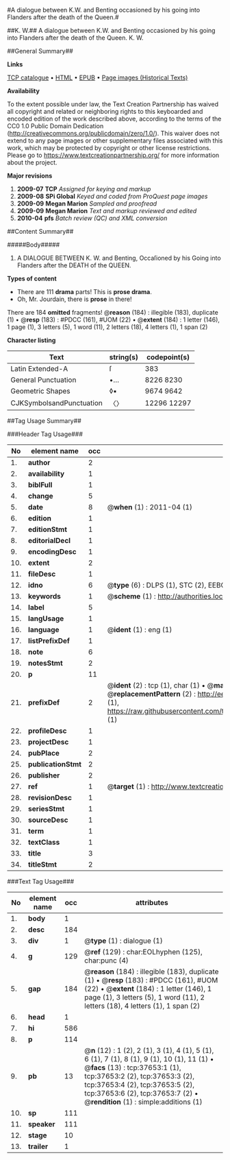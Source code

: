#A dialogue between K.W. and Benting occasioned by his going into Flanders after the death of the Queen.#

##K. W.##
A dialogue between K.W. and Benting occasioned by his going into Flanders after the death of the Queen.
K. W.

##General Summary##

**Links**

[TCP catalogue](http://www.ota.ox.ac.uk/tcp/)  • 
[HTML](http://tei.it.ox.ac.uk/tcp/Texts-HTML/free/A67/A67534.html)  • 
[EPUB](http://tei.it.ox.ac.uk/tcp/Texts-EPUB/free/A67/A67534.epub) • 
[Page images (Historical Texts)](https://historicaltexts.jisc.ac.uk/eebo-99833178e)

**Availability**

To the extent possible under law, the Text Creation Partnership has waived all copyright and related or neighboring rights to this keyboarded and encoded edition of the work described above, according to the terms of the CC0 1.0 Public Domain Dedication (http://creativecommons.org/publicdomain/zero/1.0/). This waiver does not extend to any page images or other supplementary files associated with this work, which may be protected by copyright or other license restrictions. Please go to https://www.textcreationpartnership.org/ for more information about the project.

**Major revisions**

1. __2009-07__ __TCP__ *Assigned for keying and markup*
1. __2009-08__ __SPi Global__ *Keyed and coded from ProQuest page images*
1. __2009-09__ __Megan Marion__ *Sampled and proofread*
1. __2009-09__ __Megan Marion__ *Text and markup reviewed and edited*
1. __2010-04__ __pfs__ *Batch review (QC) and XML conversion*

##Content Summary##

#####Body#####

1. A DIALOGUE BETWEEN K. W. and Benting, Occaſioned by his Going into Flanders after the DEATH of the QUEEN.

**Types of content**

  * There are 111 **drama** parts! This is **prose drama**.
  * Oh, Mr. Jourdain, there is **prose** in there!

There are 184 **omitted** fragments! 
 @__reason__ (184) : illegible (183), duplicate (1)  •  @__resp__ (183) : #PDCC (161), #UOM (22)  •  @__extent__ (184) : 1 letter (146), 1 page (1), 3 letters (5), 1 word (11), 2 letters (18), 4 letters (1), 1 span (2)

**Character listing**


|Text|string(s)|codepoint(s)|
|---|---|---|
|Latin Extended-A|ſ|383|
|General Punctuation|•…|8226 8230|
|Geometric Shapes|◊▪|9674 9642|
|CJKSymbolsandPunctuation|〈〉|12296 12297|

##Tag Usage Summary##

###Header Tag Usage###

|No|element name|occ|attributes|
|---|---|---|---|
|1.|__author__|2||
|2.|__availability__|1||
|3.|__biblFull__|1||
|4.|__change__|5||
|5.|__date__|8| @__when__ (1) : 2011-04 (1)|
|6.|__edition__|1||
|7.|__editionStmt__|1||
|8.|__editorialDecl__|1||
|9.|__encodingDesc__|1||
|10.|__extent__|2||
|11.|__fileDesc__|1||
|12.|__idno__|6| @__type__ (6) : DLPS (1), STC (2), EEBO-CITATION (1), PROQUEST (1), VID (1)|
|13.|__keywords__|1| @__scheme__ (1) : http://authorities.loc.gov/ (1)|
|14.|__label__|5||
|15.|__langUsage__|1||
|16.|__language__|1| @__ident__ (1) : eng (1)|
|17.|__listPrefixDef__|1||
|18.|__note__|6||
|19.|__notesStmt__|2||
|20.|__p__|11||
|21.|__prefixDef__|2| @__ident__ (2) : tcp (1), char (1)  •  @__matchPattern__ (2) : ([0-9\-]+):([0-9IVX]+) (1), (.+) (1)  •  @__replacementPattern__ (2) : http://eebo.chadwyck.com/downloadtiff?vid=$1&page=$2 (1), https://raw.githubusercontent.com/textcreationpartnership/Texts/master/tcpchars.xml#$1 (1)|
|22.|__profileDesc__|1||
|23.|__projectDesc__|1||
|24.|__pubPlace__|2||
|25.|__publicationStmt__|2||
|26.|__publisher__|2||
|27.|__ref__|1| @__target__ (1) : http://www.textcreationpartnership.org/docs/. (1)|
|28.|__revisionDesc__|1||
|29.|__seriesStmt__|1||
|30.|__sourceDesc__|1||
|31.|__term__|1||
|32.|__textClass__|1||
|33.|__title__|3||
|34.|__titleStmt__|2||


###Text Tag Usage###

|No|element name|occ|attributes|
|---|---|---|---|
|1.|__body__|1||
|2.|__desc__|184||
|3.|__div__|1| @__type__ (1) : dialogue (1)|
|4.|__g__|129| @__ref__ (129) : char:EOLhyphen (125), char:punc (4)|
|5.|__gap__|184| @__reason__ (184) : illegible (183), duplicate (1)  •  @__resp__ (183) : #PDCC (161), #UOM (22)  •  @__extent__ (184) : 1 letter (146), 1 page (1), 3 letters (5), 1 word (11), 2 letters (18), 4 letters (1), 1 span (2)|
|6.|__head__|1||
|7.|__hi__|586||
|8.|__p__|114||
|9.|__pb__|13| @__n__ (12) : 1 (2), 2 (1), 3 (1), 4 (1), 5 (1), 6 (1), 7 (1), 8 (1), 9 (1), 10 (1), 11 (1)  •  @__facs__ (13) : tcp:37653:1 (1), tcp:37653:2 (2), tcp:37653:3 (2), tcp:37653:4 (2), tcp:37653:5 (2), tcp:37653:6 (2), tcp:37653:7 (2)  •  @__rendition__ (1) : simple:additions (1)|
|10.|__sp__|111||
|11.|__speaker__|111||
|12.|__stage__|10||
|13.|__trailer__|1||
